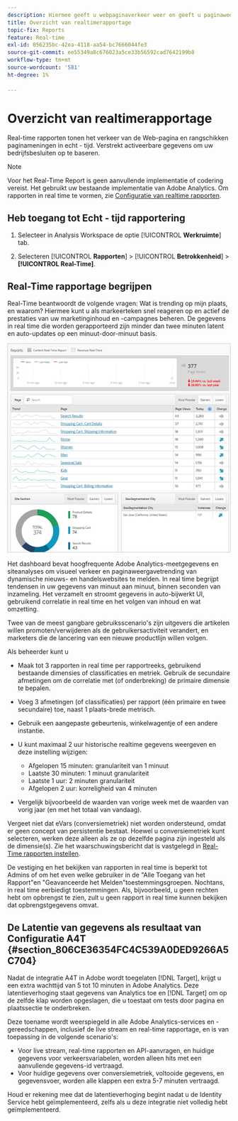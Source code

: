 ```yaml
---
description: Hiermee geeft u webpaginaverkeer weer en geeft u paginaweergaven in real-time weer. Verstrekt activeerbare gegevens om uw bedrijfsbesluiten op te baseren.
title: Overzicht van realtimerapportage
topic-fix: Reports
feature: Real-time
exl-id: 056235bc-42ea-4118-aa54-bc7666044fe3
source-git-commit: ee55349a8c676023a5ce33b56592cad7642199b8
workflow-type: tm+mt
source-wordcount: '581'
ht-degree: 1%

---
```


# Overzicht van realtimerapportage

Real-time rapporten tonen het verkeer van de Web-pagina en rangschikken paginameningen in echt - tijd. Verstrekt activeerbare gegevens om uw bedrijfsbesluiten op te baseren.

>[!NOTE]
>
>Voor het Real-Time Report is geen aanvullende implementatie of codering vereist. Het gebruikt uw bestaande implementatie van Adobe Analytics. Om rapporten in real time te vormen, zie [Configuratie van realtime rapporten](/help/admin/admin/c-manage-report-suites/c-edit-report-suites/realtime/t-realtime-admin.md).

## Heb toegang tot Echt - tijd rapportering

1. Selecteer in Analysis Workspace de optie [!UICONTROL **Werkruimte**] tab.

1. Selecteren [!UICONTROL **Rapporten**] > [!UICONTROL **Betrokkenheid**] > **[!UICONTROL Real-Time]**.

## Real-Time rapportage begrijpen

Real-Time beantwoordt de volgende vragen: Wat is trending op mijn plaats, en waarom? Hiermee kunt u als markeerteken snel reageren op en actief de prestaties van uw marketinginhoud en -campagnes beheren. De gegevens in real time die worden gerapporteerd zijn minder dan twee minuten latent en auto-updates op een minuut-door-minuut basis.

![](/help/admin/admin/c-manage-report-suites/c-edit-report-suites/realtime/assets/report-realtime.png)

Het dashboard bevat hoogfrequente Adobe Analytics-meetgegevens en siteanalyses om visueel verkeer en paginaweergavetrending van dynamische nieuws- en handelswebsites te melden. In real time begrijpt tendensen in uw gegevens van minuut aan minuut, binnen seconden van inzameling. Het verzamelt en stroomt gegevens in auto-bijwerkt UI, gebruikend correlatie in real time en het volgen van inhoud en wat omzetting.

Twee van de meest gangbare gebruiksscenario&#39;s zijn uitgevers die artikelen willen promoten/verwijderen als de gebruikersactiviteit verandert, en marketers die de lancering van een nieuwe productlijn willen volgen.

Als beheerder kunt u

* Maak tot 3 rapporten in real time per rapportreeks, gebruikend bestaande dimensies of classificaties en metriek. Gebruik de secundaire afmetingen om de correlatie met (of onderbreking) de primaire dimensie te bepalen.
* Voeg 3 afmetingen (of classificaties) per rapport (één primaire en twee secundaire) toe, naast 1 plaats-brede metrisch.
* Gebruik een aangepaste gebeurtenis, winkelwagentje of een andere instantie.
* U kunt maximaal 2 uur historische realtime gegevens weergeven en deze instelling wijzigen:

   * Afgelopen 15 minuten: granulariteit van 1 minuut
   * Laatste 30 minuten: 1 minuut granulariteit
   * Laatste 1 uur: 2 minuten granulariteit
   * Afgelopen 2 uur: korreligheid van 4 minuten

* Vergelijk bijvoorbeeld de waarden van vorige week met de waarden van vorig jaar (en met het totaal van vandaag).

Vergeet niet dat eVars (conversiemetriek) niet worden ondersteund, omdat er geen concept van persistentie bestaat. Hoewel u conversiemetriek kunt selecteren, werken deze alleen als ze op dezelfde pagina zijn ingesteld als de dimensie(s). Zie het waarschuwingsbericht dat is vastgelegd in [Real-Time rapporten instellen](/help/components/c-real-time-reporting/t-realtime-admin.md).

De vestiging en het bekijken van rapporten in real time is beperkt tot Admins of om het even welke gebruiker in de &quot;Alle Toegang van het Rapport&quot;en &quot;Geavanceerde het Melden&quot;toestemmingsgroepen. Nochtans, in real time eerbiedigt toestemmingen. Als, bijvoorbeeld, u geen rechten hebt om opbrengst te zien, zult u geen rapport in real time kunnen bekijken dat opbrengstgegevens omvat.

## De Latentie van gegevens als resultaat van Configuratie A4T {#section_806CE36354FC4C539A0DED9266A5C704}

Nadat de integratie A4T in Adobe wordt toegelaten [!DNL Target], krijgt u een extra wachttijd van 5 tot 10 minuten in Adobe Analytics. Deze latentieverhoging staat gegevens van Analytics toe en [!DNL Target] om op de zelfde klap worden opgeslagen, die u toestaat om tests door pagina en plaatssectie te onderbreken.

Deze toename wordt weerspiegeld in alle Adobe Analytics-services en -gereedschappen, inclusief de live stream en real-time rapportage, en is van toepassing in de volgende scenario&#39;s:

* Voor live stream, real-time rapporten en API-aanvragen, en huidige gegevens voor verkeersvariabelen, worden alleen hits met een aanvullende gegevens-id vertraagd.
* Voor huidige gegevens over conversiemetriek, voltooide gegevens, en gegevensvoer, worden alle klappen een extra 5-7 minuten vertraagd.

Houd er rekening mee dat de latentieverhoging begint nadat u de Identity Service hebt geïmplementeerd, zelfs als u deze integratie niet volledig hebt geïmplementeerd.
